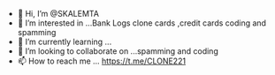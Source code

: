 - 👋 Hi, I’m @SKALEMTA
- 👀 I’m interested in ...Bank Logs clone cards ,credit cards coding and spamming 
- 🌱 I’m currently learning ...
- 💞️ I’m looking to collaborate on ...spamming and coding 
- 📫 How to reach me ...
https://t.me/CLONE221
<!---
SKALEMTA/SKALEMTA is a ✨ special ✨ repository because its `README.md` (this file) appears on your GitHub profile.
You can click the Preview link to take a look at your changes.
--->
